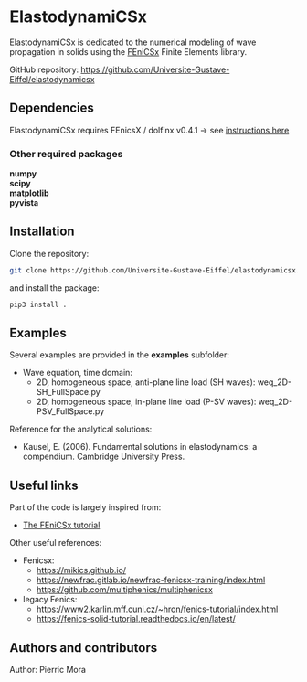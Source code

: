 # ElastodynamiCSx 
ElastodynamiCSx is dedicated to the numerical modeling of wave propagation in solids using the [FEniCSx](https://fenicsproject.org/) Finite Elements library.    

GitHub repository:
https://github.com/Universite-Gustave-Eiffel/elastodynamicsx

## Dependencies
ElastodynamiCSx requires FEnicsX / dolfinx v0.4.1 -> see [instructions here](https://github.com/FEniCS/dolfinx#installation)  

### Other required packages
**numpy**  
**scipy**  
**matplotlib**  
**pyvista**  

## Installation
Clone the repository:
```bash
git clone https://github.com/Universite-Gustave-Eiffel/elastodynamicsx.git
```
and install the package:
```bash
pip3 install .
```

## Examples
Several examples are provided in the **examples** subfolder:
  * Wave equation, time domain:
    * 2D, homogeneous space, anti-plane line load (SH waves): weq_2D-SH_FullSpace.py
    * 2D, homogeneous space, in-plane line load (P-SV waves): weq_2D-PSV_FullSpace.py

Reference for the analytical solutions:
  * Kausel, E. (2006). Fundamental solutions in elastodynamics: a compendium. Cambridge University Press.

## Useful links
Part of the code is largely inspired from:
  * [The FEniCSx tutorial](https://jorgensd.github.io/dolfinx-tutorial/)

Other useful references:
  * Fenicsx:
    * https://mikics.github.io/
    * https://newfrac.gitlab.io/newfrac-fenicsx-training/index.html
    * https://github.com/multiphenics/multiphenicsx
  * legacy Fenics:
    * https://www2.karlin.mff.cuni.cz/~hron/fenics-tutorial/index.html
    * https://fenics-solid-tutorial.readthedocs.io/en/latest/

## Authors and contributors
Author: Pierric Mora    

